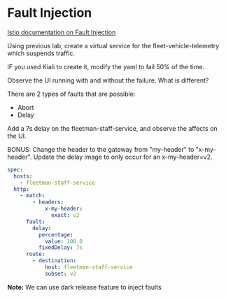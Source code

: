 # Fault Injection

[Istio documentation on Fault Injection](https://istio.io/latest/docs/tasks/traffic-management/fault-injection/)

Using previous lab, create a virtual service for the fleet-vehicle-telemetry which suspends traffic.

IF you used Kiali to create it, modify the yaml to fail 50% of the time.

Observe the UI running with and without the failure.  What is different?

There are 2 types of faults that are possible:

* Abort
* Delay

Add a 7s delay on the fleetman-staff-service, and observe the affects on the UI.

BONUS:
Change the header to the gateway from "my-header" to "x-my-header".  Update the delay image to only occur for an x-my-header=v2.

```yaml
spec:
  hosts:
    - fleetman-staff-service
  http:
    - match:
        - headers:
            x-my-header:
              exact: v2
      fault:
        delay:
          percentage:
            value: 100.0
          fixedDelay: 7s
      route:
        - destination:
            host: fleetman-staff-service
            subset: v2
```

**Note:** We can use dark release feature to inject faults
